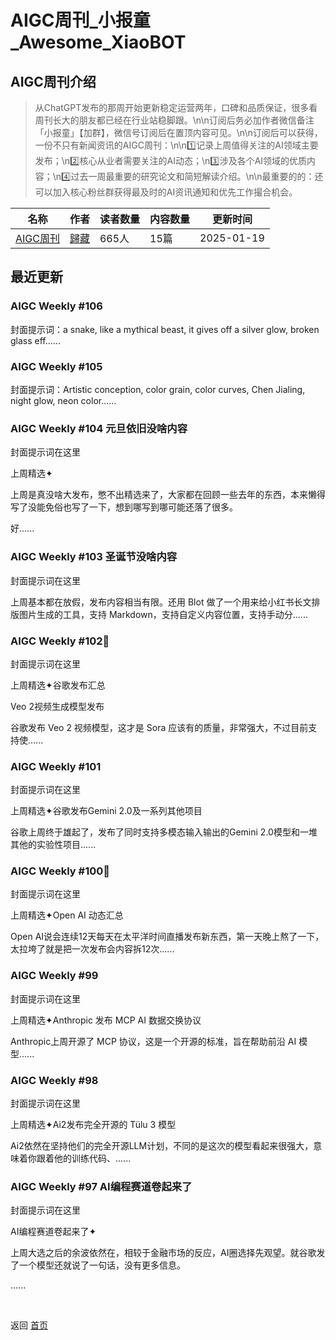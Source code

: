 # AIGC周刊_小报童_Awesome_XiaoBOT

## AIGC周刊介绍
> 从ChatGPT发布的那周开始更新稳定运营两年，口碑和品质保证，很多看周刊长大的朋友都已经在行业站稳脚跟。\n\n订阅后务必加作者微信备注「小报童」【加群】，微信号订阅后在置顶内容可见。\n\n订阅后可以获得，一份不只有新闻资讯的AIGC周刊：\n\n1️⃣记录上周值得关注的AI领域主要发布；\n2️⃣核心从业者需要关注的AI动态；\n3️⃣涉及各个AI领域的优质内容；\n4️⃣过去一周最重要的研究论文和简短解读介绍。\n\n最重要的的：还可以加入核心粉丝群获得最及时的AI资讯通知和优先工作撮合机会。  
  


|名称|作者|读者数量|内容数量|更新时间|
|---|---|---|---|---|
|[AIGC周刊](https://xiaobot.net/p/guizangNews?refer=0b133df9-27dc-423b-8101-639049001c13)|[歸藏](https://x.com/op7418)|665人|15篇|2025-01-19|

## 最近更新
### AIGC Weekly #106

封面提示词：a snake, like a mythical beast, it gives off a silver glow, broken glass
eff......

### AIGC Weekly #105

封面提示词：Artistic conception, color grain, color curves, Chen Jialing, night
glow, neon color......

### AIGC Weekly #104 元旦依旧没啥内容

封面提示词在这里

上周精选✦

上周是真没啥大发布，憋不出精选来了，大家都在回顾一些去年的东西，本来懒得写了没能免俗也写了一下，想到哪写到哪可能还落了很多。

好......

### AIGC Weekly #103 圣诞节没啥内容

封面提示词在这里

上周基本都在放假，发布内容相当有限。还用 Blot 做了一个用来给小红书长文排版图片生成的工具，支持
Markdown，支持自定义内容位置，支持手动分......

### AIGC Weekly #102🎄

封面提示词在这里

上周精选✦谷歌发布汇总

Veo 2视频生成模型发布

谷歌发布 Veo 2 视频模型，这才是 Sora 应该有的质量，非常强大，不过目前支持使......

### AIGC Weekly #101

封面提示词在这里

上周精选✦谷歌发布Gemini 2.0及一系列其他项目

谷歌上周终于雄起了，发布了同时支持多模态输入输出的Gemini 2.0模型和一堆其他的实验性项目......

### AIGC Weekly #100🎉

封面提示词在这里

上周精选✦Open AI 动态汇总

Open AI说会连续12天每天在太平洋时间直播发布新东西，第一天晚上熬了一下，太拉垮了就是把一次发布会内容拆12次......

### AIGC Weekly #99

封面提示词在这里

上周精选✦Anthropic 发布 MCP AI 数据交换协议

Anthropic上周开源了 MCP 协议，这是一个开源的标准，旨在帮助前沿 AI 模型......

### AIGC Weekly #98

封面提示词在这里

上周精选✦Ai2发布完全开源的 Tülu 3 模型

Ai2依然在坚持他们的完全开源LLM计划，不同的是这次的模型看起来很强大，意味着你跟着他的训练代码、......

### AIGC Weekly #97 AI编程赛道卷起来了

封面提示词在这里

AI编程赛道卷起来了✦

上周大选之后的余波依然在，相较于金融市场的反应，AI圈选择先观望。就谷歌发了一个模型还就说了一句话，没有更多信息。

......


<a href="https://github.com/Reno9527/awesome-xiaobot" style="color: white; text-decoration: none;">awesome-xiaobot</a>

返回 [首页](../README.md)
